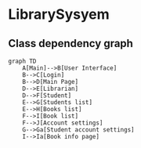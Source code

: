 # LibrarySysyem

## Class dependency graph
```mermaid
graph TD
    A[Main]-->B[User Interface]
    B-->C[Login]
    B-->D[Main Page]
    D-->E[Librarian]
    D-->F[Student]
    E-->G[Students list]
    E-->H[Books list]
    F-->I[Book list]
    F-->J[Account settings]
    G-->Ga[Student account settings]
    I-->Ia[Book info page]
```

